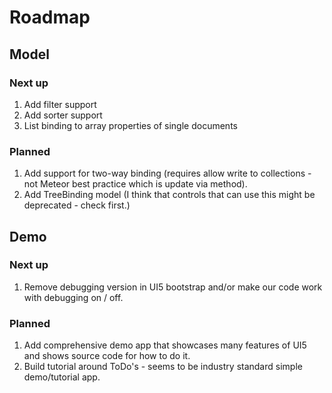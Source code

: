 
# Roadmap

## Model

### Next up
1. Add filter support
1. Add sorter support
1. List binding to array properties of single documents

### Planned
1. Add support for two-way binding (requires allow write to collections - not Meteor best practice which is update via method).
2. Add TreeBinding model (I think that controls that can use this might be deprecated - check first.)

## Demo

### Next up
1. Remove debugging version in UI5 bootstrap and/or make our code work with debugging on / off.

### Planned
1. Add comprehensive demo app that showcases many features of UI5 and shows source code for how to do it.
1. Build tutorial around ToDo's - seems to be industry standard simple demo/tutorial app.
